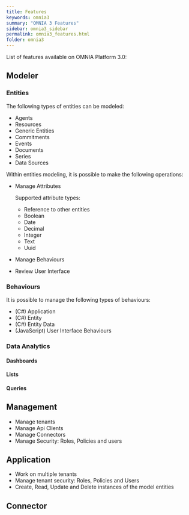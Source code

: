 ```yaml
---
title: Features
keywords: omnia3
summary: "OMNIA 3 Features"
sidebar: omnia3_sidebar
permalink: omnia3_features.html
folder: omnia3
---
```


List of features available on OMNIA Platform 3.0:

## Modeler

### Entities

The following types of entities can be modeled:

- Agents
- Resources
- Generic Entities
- Commitments
- Events
- Documents
- Series
- Data Sources
    
Within entities modeling, it is possible to make the following operations:

- Manage Attributes

    Supported attribute types:
    
    - Reference to other entities
    - Boolean
    - Date
    - Decimal
    - Integer
    - Text
    - Uuid

- Manage Behaviours
- Review User Interface

### Behaviours

It is possible to manage the following types of behaviours:

- (C#) Application
- (C#) Entity
- (C#) Entity Data
- (JavaScript) User Interface Behaviours

### Data Analytics

#### Dashboards

#### Lists

#### Queries

## Management

- Manage tenants
- Manage Api Clients
- Manage Connectors
- Manage Security: Roles, Policies and users

## Application

- Work on multiple tenants
- Manage tenant security: Roles, Policies and Users
- Create, Read, Update and Delete instances of the model entities

## Connector






